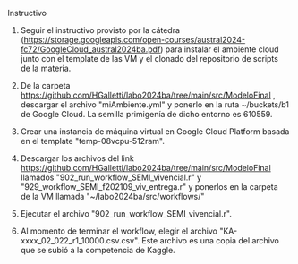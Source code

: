 
Instructivo 

1. Seguir el instructivo provisto por la cátedra (https://storage.googleapis.com/open-courses/austral2024-fc72/GoogleCloud_austral2024ba.pdf) para instalar el ambiente cloud junto con el template de las VM y el clonado del repositorio de scripts de la materia.

2. De la carpeta https://github.com/HGalletti/labo2024ba/tree/main/src/ModeloFinal , descargar el archivo "miAmbiente.yml" y ponerlo en la ruta ~/buckets/b1 de Google Cloud. La semilla primigenía de dicho entorno es 610559.

3. Crear una instancia de máquina virtual en Google Cloud Platform basada en el template "temp-08vcpu-512ram".

4. Descargar los archivos del link https://github.com/HGalletti/labo2024ba/tree/main/src/ModeloFinal llamados "902_run_workflow_SEMI_vivencial.r" y "929_workflow_SEMI_f202109_viv_entrega.r" y ponerlos en la carpeta de la VM llamada "~/labo2024ba/src/workflows/"

5. Ejecutar el archivo "902_run_workflow_SEMI_vivencial.r".

4. Al momento de terminar el workflow, elegir el archivo "KA-xxxx_02_022_r1_10000.csv.csv". Este archivo es una copia del archivo que se subió a la competencia de Kaggle.